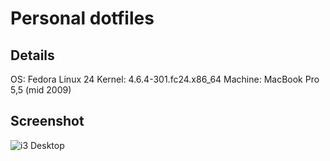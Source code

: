 # Personal dotfiles

## Details

OS: Fedora Linux 24
Kernel: 4.6.4-301.fc24.x86_64
Machine: MacBook Pro 5,5 (mid 2009)

## Screenshot

![i3 Desktop](http://i.imgur.com/DW1wWYm.png?1)
